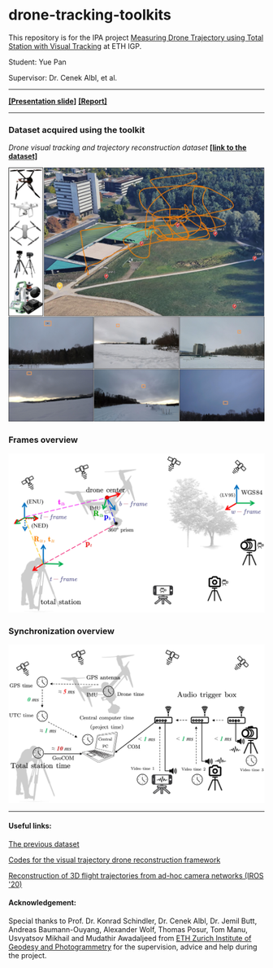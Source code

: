 # drone-tracking-toolkits
This repository is for the IPA project [Measuring Drone Trajectory using Total Station with Visual Tracking](https://sirop.org/app/f76aed5f-95af-43db-a302-47ae994b03be) at ETH IGP. 

Student: Yue Pan

Supervisor: Dr. Cenek Albl, et al.

---

[**[Presentation slide]**]([](https://github.com/YuePanEdward/drone-tracking-toolkits/blob/main/doc/IPA_presentation-YuePan-20201217.pdf)) [**[Report]**](https://github.com/YuePanEdward/drone-tracking-toolkits/blob/main/doc/IPA_report-YuePan-Measuring_Drone_Trajectory_using_Total.pdf)

----

### Dataset acquired using the toolkit

*Drone visual tracking and trajectory reconstruction dataset* [**[link to the dataset]**](https://github.com/CenekAlbl/drone-tracking-datasets)

![alt text](doc/imgs/dataset_overview.jpg)

### Frames overview
 ![alt text](doc/imgs/pose_overview.jpg)

### Synchronization overview
![alt text](doc/imgs/sync_overview.jpg)

-----

#### Useful links:

[The previous dataset](https://github.com/CenekAlbl/drone-tracking-datasets)

[Codes for the visual trajectory drone reconstruction framework](https://github.com/CenekAlbl/mvus)

[Reconstruction of 3D flight trajectories from ad-hoc camera networks (IROS '20)](https://arxiv.org/abs/2003.04784)

#### Acknowledgement:

Special thanks to Prof. Dr. Konrad Schindler, Dr. Cenek Albl, Dr. Jemil Butt, Andreas Baumann-Ouyang, Alexander Wolf, Thomas Posur, Tom Manu, Usvyatsov Mikhail and Mudathir Awadaljeed from [ETH Zurich Institute of Geodesy and Photogrammetry](https://igp.ethz.ch/) for the supervision, advice and help during the project.